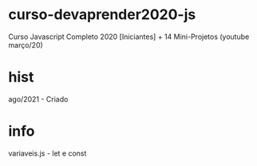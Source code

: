 # curso-devaprender2020-js
Curso Javascript Completo 2020 [Iniciantes] + 14 Mini-Projetos (youtube março/20)

# hist
ago/2021 - Criado

# info
variaveis.js - let e const